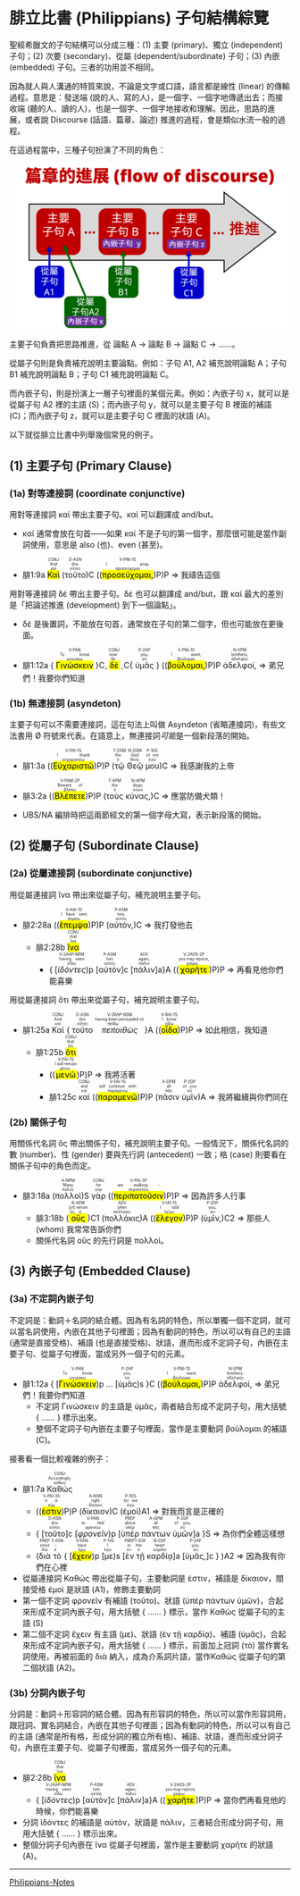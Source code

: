 # 腓立比書 (Philippians) 子句結構綜覽

聖經希臘文的子句結構可以分成三種：(1) 主要 (primary)、獨立 (independent) 子句；(2) 次要 (secondary)、從屬 (dependent/subordinate) 子句；(3) 內嵌 (embedded) 子句。三者的功用並不相同。  

因為就人與人溝通的特質來說，不論是文字或口語，語言都是線性 (linear) 的傳輸過程。意思是：發送端 (說的人、寫的人)，是一個字、一個字地傳遞出去；而接收端 (聽的人、讀的人)，也是一個字、一個字地接收和理解。因此，思路的進展，或者說 Discourse (話語、篇章、論述) 推進的過程，會是類似水流一般的過程。

在這過程當中，三種子句扮演了不同的角色：

![](../images/discourse-flow.png)


主要子句負責把思路推進，從 論點 A → 論點 B → 論點 C → ……。

從屬子句則是負責補充說明主要論點。例如：子句 A1, A2 補充說明論點 A；子句 B1 補充說明論點 B；子句 C1 補充說明論點 C。

而內嵌子句，則是扮演上一層子句裡面的某個元素。例如：內嵌子句 x，就可以是從屬子句 A2 裡的主語 (S)；而內嵌子句 y，就可以是主要子句 B 裡面的補語 (C)；而內嵌子句 z，就可以是主要子句 C 裡面的狀語 (A)。

以下就從腓立比書中列舉幾個常見的例子。



## (1) 主要子句 (Primary Clause)
### (1a) 對等連接詞 (coordinate conjunctive) 
用對等連接詞 καί 帶出主要子句。καί 可以翻譯成 and/but。

- καί 通常會放在句首——如果 καί 不是子句的第一個字，那麼很可能是當作副詞使用，意思是 also (也)、even (甚至)。

- <rt>腓1:9a</rt> <RUBY><ruby><ruby><mark>Καὶ</mark><rt>καί</rt></ruby><rt>And</rt></ruby><rt>CONJ</rt></RUBY> (<RUBY><ruby><ruby>τοῦτο<rt>οὗτος</rt></ruby><rt>this</rt></ruby><rt>D-ASN</rt></RUBY>)C ((<RUBY><ruby><ruby><mark class='verb'>προσεύχομαι,</mark><rt>προσεύχομαι</rt></ruby><rt>I pray,</rt></ruby><rt>V-PNI-1S</rt></RUBY>)P)P ⇒ 我禱告這個

用對等連接詞 δέ 帶出主要子句。δέ 也可以翻譯成 and/but，跟 καί 最大的差別是「把論述推進 (development) 到下一個論點」。

- δέ 是後置詞，不能放在句首，通常放在子句的第二個字，但也可能放在更後面。


- <rt>腓1:12a</rt> { <RUBY><ruby><ruby><mark class='ptc'>Γινώσκειν</mark><rt>γινώσκω</rt></ruby><rt>To know</rt></ruby><rt>V-PAN</rt></RUBY> }C<sub>-</sub> <RUBY><ruby><ruby><mark>δὲ</mark><rt>δέ</rt></ruby><rt>now</rt></ruby><rt>CONJ</rt></RUBY> <sub>-</sub>C{ <RUBY><ruby><ruby>ὑμᾶς<rt>σύ</rt></ruby><rt>you,</rt></ruby><rt>P-2AP</rt></RUBY> } ((<RUBY><ruby><ruby><mark class='verb'>βούλομαι,</mark><rt>βούλομαι</rt></ruby><rt>I want,</rt></ruby><rt>V-PNI-1S</rt></RUBY>)P)P <RUBY><ruby><ruby>ἀδελφοί,<rt>ἀδελφός</rt></ruby><rt>brothers,</rt></ruby><rt>N-VPM</rt></RUBY> ⇒ 弟兄們！我要你們知道

### (1b) 無連接詞 (asyndeton)
主要子句可以不需要連接詞，這在句法上叫做 Asyndeton (省略連接詞)，有些文法書用 Ø 符號來代表。在語意上，無連接詞<em>可能</em>是一個新段落的開始。

- <rt>腓1:3a</rt> ((<RUBY><ruby><ruby><mark class='verb'>Εὐχαριστῶ</mark><rt>εὐχαριστέω</rt></ruby><rt>I thank</rt></ruby><rt>V-PAI-1S</rt></RUBY>)P)P (<RUBY><ruby><ruby>τῷ<rt>ὁ</rt></ruby><rt>the</rt></ruby><rt>T-DSM</rt></RUBY> <RUBY><ruby><ruby>Θεῷ<rt>θεός</rt></ruby><rt>God</rt></ruby><rt>N-DSM</rt></RUBY> <RUBY><ruby><ruby>μου<rt>ἐγώ</rt></ruby><rt>of me</rt></ruby><rt>P-1GS</rt></RUBY>)C ⇒ 我感謝我的上帝


- <rt>腓3:2a</rt> ((<RUBY><ruby><ruby><mark class='verb'>Βλέπετε</mark><rt>βλέπω</rt></ruby><rt>Beware of</rt></ruby><rt>V-PAM-2P</rt></RUBY>)P)P (<RUBY><ruby><ruby>τοὺς<rt>ὁ</rt></ruby><rt>the</rt></ruby><rt>T-APM</rt></RUBY> <RUBY><ruby><ruby>κύνας,<rt>κύων</rt></ruby><rt>dogs;</rt></ruby><rt>N-APM</rt></RUBY>)C ⇒ 應當防備犬類！
- UBS/NA 編排時把這兩節經文的第一個字母大寫，表示新段落的開始。

<div style="page-break-after: always;"></div>

## (2) 從屬子句 (Subordinate Clause)

### (2a) 從屬連接詞 (subordinate conjunctive)
用從屬連接詞 ἵνα 帶出來從屬子句，補充說明主要子句。

- <rt>腓2:28a</rt> ((<RUBY><ruby><ruby><mark class='verb'>ἔπεμψα</mark><rt>πέμπω</rt></ruby><rt>I have sent</rt></ruby><rt>V-AAI-1S</rt></RUBY>)P)P (<RUBY><ruby><ruby>αὐτὸν,<rt>αὐτός</rt></ruby><rt>him,</rt></ruby><rt>P-ASM</rt></RUBY>)C ⇒ 我打發他去 
	- <rt>腓2:28b</rt> <RUBY><ruby><ruby><mark>ἵνα</mark><rt>ἵνα</rt></ruby><rt>that</rt></ruby><rt>CONJ</rt></RUBY> 
		- { <rt>[</rt><RUBY><ruby><ruby><em>ἰδόντες</em><rt>εἴδω</rt></ruby><rt>having seen</rt></ruby><rt>V-2AAP-NPM</rt></RUBY><rt>)p</rt> <rt>[</rt><RUBY><ruby><ruby>αὐτὸν<rt>αὐτός</rt></ruby><rt>him</rt></ruby><rt>P-ASM</rt></RUBY><rt>]c</rt> <rt>[</rt><RUBY><ruby><ruby>πάλιν<rt>πάλιν</rt></ruby><rt>again,</rt></ruby><rt>ADV</rt></RUBY><rt>]a</rt>}A ((<RUBY><ruby><ruby><mark class='verb'>χαρῆτε</mark><rt>χαίρω</rt></ruby><rt>you may rejoice,</rt></ruby><rt>V-2AOS-2P</rt></RUBY>)P)P ⇒ 再看見他你們能喜樂

用從屬連接詞 ὅτι 帶出來從屬子句，補充說明主要子句。

- <rt>腓1:25a</rt> <RUBY><ruby><ruby>Καὶ<rt>καί</rt></ruby><rt>And</rt></ruby><rt>CONJ</rt></RUBY> { <RUBY><ruby><ruby>τοῦτο<rt>οὗτος</rt></ruby><rt>this</rt></ruby><rt>D-ASN</rt></RUBY> <RUBY><ruby><ruby><em>πεποιθὼς</em><rt>πείθω</rt></ruby><rt>having been persuaded of,</rt></ruby><rt>V-2RAP-NSM</rt></RUBY>}A ((<RUBY><ruby><ruby><mark class='verb'>οἶδα</mark><rt>εἴδω</rt></ruby><rt>I know</rt></ruby><rt>V-RAI-1S</rt></RUBY>)P)P ⇒ 如此相信，我知道
	- <rt>腓1:25b</rt> <RUBY><ruby><ruby><mark>ὅτι</mark><rt>ὅτι</rt></ruby><rt>that</rt></ruby><rt>CONJ</rt></RUBY> 
		- ((<RUBY><ruby><ruby><mark class='verb'>μενῶ</mark><rt>μένω</rt></ruby><rt>I will remain</rt></ruby><rt>V-FAI-1S</rt></RUBY>)P)P ⇒ 我將活著
		- <rt>腓1:25c</rt> <RUBY><ruby><ruby>καὶ<rt>καί</rt></ruby><rt>and</rt></ruby><rt>CONJ</rt></RUBY> ((<RUBY><ruby><ruby><mark class='verb'>παραμενῶ</mark><rt>παραμένω</rt></ruby><rt>will continue with</rt></ruby><rt>V-FAI-1S</rt></RUBY>)P)P (<RUBY><ruby><ruby>πᾶσιν<rt>πᾶς</rt></ruby><rt>all</rt></ruby><rt>A-DPM</rt></RUBY> <RUBY><ruby><ruby>ὑμῖν<rt>σύ</rt></ruby><rt>of you</rt></ruby><rt>P-2DP</rt></RUBY>)A ⇒ 我將繼續與你們同在

### (2b) 關係子句

用關係代名詞 ὅς 帶出關係子句，補充說明主要子句。一般情況下，關係代名詞的數 (number)、性 (gender) 要與先行詞 (antecedent) 一致；格 (case) 則要看在關係子句中的角色而定。

- <rt>腓3:18a</rt> (<RUBY><ruby><ruby>πολλοὶ<rt>πολύς</rt></ruby><rt>Many</rt></ruby><rt>A-NPM</rt></RUBY>)S <RUBY><ruby><ruby>γὰρ<rt>γάρ</rt></ruby><rt>for</rt></ruby><rt>CONJ</rt></RUBY> ((<RUBY><ruby><ruby><mark class='verb'>περιπατοῦσιν</mark><rt>περιπατέω</rt></ruby><rt>are walking -</rt></ruby><rt>V-PAI-3P</rt></RUBY>)P)P ⇒ 因為許多人行事
	- <rt>腓3:18b</rt> (<RUBY><ruby><ruby><mark>οὓς</mark><rt>ὅς, ἥ</rt></ruby><rt>[of] whom</rt></ruby><rt>R-APM</rt></RUBY>)C1 (<RUBY><ruby><ruby>πολλάκις<rt>πολλάκις</rt></ruby><rt>often</rt></ruby><rt>ADV</rt></RUBY>)A ((<RUBY><ruby><ruby><mark class='verb'>ἔλεγον</mark><rt>λέγω</rt></ruby><rt>I told</rt></ruby><rt>V-IAI-1S</rt></RUBY>)P)P (<RUBY><ruby><ruby>ὑμῖν,<rt>σύ</rt></ruby><rt>you,</rt></ruby><rt>P-2DP</rt></RUBY>)C2 ⇒ 那些人 (whom) 我常常告訴你們
	- 關係代名詞 οὓς 的先行詞是 πολλοὶ。

<div style="page-break-after: always;"></div>

## (3) 內嵌子句 (Embedded Clause)

### (3a) 不定詞內嵌子句
不定詞是：動詞＋名詞的結合體。因為有名詞的特色，所以單獨一個不定詞，就可以當名詞使用，內嵌在其他子句裡面；因為有動詞的特色，所以可以有自己的主語 (通常是直接受格)、補語 (也是直接受格)、狀語，進而形成不定詞子句，內嵌在主要子句、從屬子句裡面，當成另外一個子句的元素。

- <rt>腓1:12a</rt> { <rt>[</rt><RUBY><ruby><ruby><mark class='ptc'>Γινώσκειν</mark><rt>γινώσκω</rt></ruby><rt>To know</rt></ruby><rt>V-PAN</rt></RUBY><rt>)p</rt> ... <rt>[</rt><RUBY><ruby><ruby>ὑμᾶς<rt>σύ</rt></ruby><rt>you,</rt></ruby><rt>P-2AP</rt></RUBY><rt>)s</rt> }C ((<RUBY><ruby><ruby><mark class='verb'>βούλομαι,</mark><rt>βούλομαι</rt></ruby><rt>I want,</rt></ruby><rt>V-PNI-1S</rt></RUBY>)P)P <RUBY><ruby><ruby>ἀδελφοί,<rt>ἀδελφός</rt></ruby><rt>brothers,</rt></ruby><rt>N-VPM</rt></RUBY> ⇒ 弟兄們！我要你們知道
	- 不定詞 Γινώσκειν 的主語是 ὑμᾶς，兩者結合形成不定詞子句，用大括號 { …… } 標示出來。
	- 整個不定詞子句內嵌在主要子句裡面，當作是主要動詞 βούλομαι 的補語(C)。

接著看一個比較複雜的例子：

- <rt>腓1:7a</rt> <RUBY><ruby><ruby>Καθώς<rt>καθώς</rt></ruby><rt>Accordingly,</rt></ruby><rt>CONJ</rt></RUBY> 
	- ((<RUBY><ruby><ruby><mark class='verb'>ἐστιν</mark><rt>εἰμί</rt></ruby><rt>it is</rt></ruby><rt>V-PAI-3S</rt></RUBY>)P)P (<RUBY><ruby><ruby>δίκαιον<rt>δίκαιος</rt></ruby><rt>right</rt></ruby><rt>A-NSN</rt></RUBY>)C (<RUBY><ruby><ruby>ἐμοὶ<rt>ἐγώ</rt></ruby><rt>for me</rt></ruby><rt>P-1DS</rt></RUBY>)A1 ⇒ 對我而言是正確的
	- { <rt>[</rt><RUBY><ruby><ruby>τοῦτο<rt>οὗτος</rt></ruby><rt>this</rt></ruby><rt>D-ASN</rt></RUBY><rt>]c</rt> <rt>[</rt><RUBY><ruby><ruby><em>φρονεῖν</em><rt>φρονέω</rt></ruby><rt>to feel</rt></ruby><rt>V-PAN</rt></RUBY><rt>)p</rt> <rt>[</rt><RUBY><ruby><ruby>ὑπὲρ<rt>ὑπέρ</rt></ruby><rt>about</rt></ruby><rt>PREP</rt></RUBY> <RUBY><ruby><ruby>πάντων<rt>πᾶς</rt></ruby><rt>all</rt></ruby><rt>A-GPM</rt></RUBY> <RUBY><ruby><ruby>ὑμῶν<rt>σύ</rt></ruby><rt>of you,</rt></ruby><rt>P-2GP</rt></RUBY><rt>]a</rt> }S ⇒ 為你們全體這樣想
	- (<RUBY><ruby><ruby>διὰ<rt>διά</rt></ruby><rt>since</rt></ruby><rt>PREP</rt></RUBY> <RUBY><ruby><ruby>τὸ<rt>ὁ</rt></ruby><rt>‑</rt></ruby><rt>T-ASN</rt></RUBY> { <rt>[</rt><RUBY><ruby><ruby><mark class='ptc'>ἔχειν</mark><rt>ἔχω</rt></ruby><rt>have</rt></ruby><rt>V-PAN</rt></RUBY><rt>)p</rt> <rt>[</rt><RUBY><ruby><ruby>με<rt>ἐγώ</rt></ruby><rt>I</rt></ruby><rt>P-1AS</rt></RUBY><rt>)s</rt> <rt>[</rt><RUBY><ruby><ruby>ἐν<rt>ἐν</rt></ruby><rt>in</rt></ruby><rt>PREP</rt></RUBY> <RUBY><ruby><ruby>τῇ<rt>ὁ</rt></ruby><rt>the</rt></ruby><rt>T-DSF</rt></RUBY> <RUBY><ruby><ruby>καρδίᾳ<rt>καρδία</rt></ruby><rt>heart</rt></ruby><rt>N-DSF</rt></RUBY><rt>]a</rt> <rt>[</rt><RUBY><ruby><ruby>ὑμᾶς,<rt>σύ</rt></ruby><rt>you;</rt></ruby><rt>P-2AP</rt></RUBY><rt>]c</rt> } )A2 ⇒ 因為我有你們在心裡
- 從屬連接詞 Καθώς 帶出從屬子句，主要動詞是 ἐστιν，補語是 δίκαιον，間接受格 ἐμοὶ 是狀語 (A1)，修飾主要動詞
- 第一個不定詞 φρονεῖν 有補語 (τοῦτο)、狀語 (ὑπὲρ πάντων ὑμῶν)，合起來形成不定詞內嵌子句，用大括號 { …… } 標示，當作 Καθώς 從屬子句的主語 (S)
- 第二個不定詞 ἔχειν 有主語 (με)、狀語 (ἐν τῇ καρδίᾳ)、補語 (ὑμᾶς)，合起來形成不定詞內嵌子句，用大括號 { …… } 標示，前面加上冠詞 (τὸ) 當作實名詞使用，再被前面的 διὰ 納入，成為介系詞片語，當作Καθώς 從屬子句的第二個狀語 (A2)。


### (3b) 分詞內嵌子句
分詞是：動詞＋形容詞的結合體。因為有形容詞的特色，所以可以當作形容詞用，跟冠詞、實名詞結合，內嵌在其他子句裡面；因為有動詞的特色，所以可以有自己的主語 (通常是所有格，形成分詞的獨立所有格)、補語、狀語，進而形成分詞子句，內嵌在主要子句、從屬子句裡面，當成另外一個子句的元素。

- <rt>腓2:28b</rt> <RUBY><ruby><ruby><mark>ἵνα</mark><rt>ἵνα</rt></ruby><rt>that</rt></ruby><rt>CONJ</rt></RUBY> 
	- { <rt>[</rt><RUBY><ruby><ruby><em>ἰδόντες</em><rt>εἴδω</rt></ruby><rt>having seen</rt></ruby><rt>V-2AAP-NPM</rt></RUBY><rt>)p</rt> <rt>[</rt><RUBY><ruby><ruby>αὐτὸν<rt>αὐτός</rt></ruby><rt>him</rt></ruby><rt>P-ASM</rt></RUBY><rt>]c</rt> <rt>[</rt><RUBY><ruby><ruby>πάλιν<rt>πάλιν</rt></ruby><rt>again,</rt></ruby><rt>ADV</rt></RUBY><rt>]a</rt>}A ((<RUBY><ruby><ruby><mark class='verb'>χαρῆτε</mark><rt>χαίρω</rt></ruby><rt>you may rejoice,</rt></ruby><rt>V-2AOS-2P</rt></RUBY>)P)P ⇒ 當你們再看見他的時候，你們能喜樂
- 分詞 ἰδόντες 的補語是 αὐτὸν，狀語是 πάλιν，三者結合形成分詞子句，用用大括號 { …… } 標示出來。
- 整個分詞子句內嵌在 ἵνα 從屬子句裡面，當作是主要動詞 χαρῆτε 的狀語(A)。


---
[Philippians-Notes](Philippians-Notes.md)
